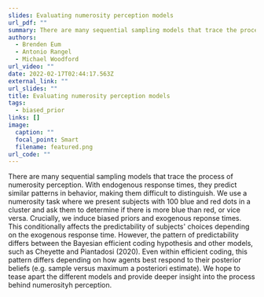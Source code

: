 ```yaml
---
slides: Evaluating numerosity perception models
url_pdf: ""
summary: There are many sequential sampling models that trace the process of numerosity perception. With endogenous response times, they predict similar patterns in behavior, making them difficult to distinguish. We use a numerosity task where we present subjects with 100 blue and red dots in a cluster and ask them to determine if there is more blue than red, or vice versa. Crucially, we induce biased priors and exogenous reponse times. This conditionally affects the predictability of subjects' choices depending on the exogenous response time. However, the pattern of predictability differs between the Bayesian efficient coding hypothesis and other models, such as Cheyette and Piantadosi (2020). Even within efficient coding, this pattern differs depending on how agents best respond to their posterior beliefs (e.g. sample versus maximum a posteriori estimate). We hope to tease apart the different models and provide deeper insight into the process behind numerosityh perception.
authors:
  - Brenden Eum
  - Antonio Rangel
  - Michael Woodford
url_video: ""
date: 2022-02-17T02:44:17.563Z
external_link: ""
url_slides: ""
title: Evaluating numerosity perception models
tags:
  - biased_prior
links: []
image:
  caption: ""
  focal_point: Smart
  filename: featured.png
url_code: ""
---
```


There are many sequential sampling models that trace the process of numerosity perception. With endogenous response times, they predict similar patterns in behavior, making them difficult to distinguish. We use a numerosity task where we present subjects with 100 blue and red dots in a cluster and ask them to determine if there is more blue than red, or vice versa. Crucially, we induce biased priors and exogenous reponse times. This conditionally affects the predictability of subjects' choices depending on the exogenous response time. However, the pattern of predictability differs between the Bayesian efficient coding hypothesis and other models, such as Cheyette and Piantadosi (2020). Even within efficient coding, this pattern differs depending on how agents best respond to their posterior beliefs (e.g. sample versus maximum a posteriori estimate). We hope to tease apart the different models and provide deeper insight into the process behind numerosityh perception.
